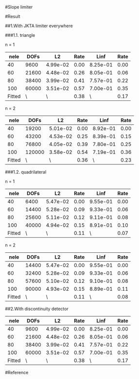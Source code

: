 #Slope limiter


#Result

##1.With JKTA limiter everywhere

###1.1. triangle

n = 1

|nele 	|DOFs 	| L2 		| Rate 	| Linf 		| Rate 	|
| --- 	| --- 	| --- 		| ---  | --- 		| --- 	|
|40 	|9600 	|4.99e-02 	|0.00 	|8.25e-01 	|0.00 	|
|60 	|21600 	|4.48e-02 	|0.26 	|8.05e-01 	|0.06 	|
|80 	|38400 	|3.99e-02 	|0.41 	|7.57e-01 	|0.22 	|
|100 	|60000 	|3.51e-02 	|0.57 	|7.00e-01 	|0.35 	|
|Fitted 	|\ 	|\ 	|0.38 	|\ 	|0.17 	|


n = 2

|nele 	|DOFs 	| L2 		| Rate 	| Linf 		| Rate 	|
| --- 	| --- 	| --- 		| ---  | --- 		| --- 	|
|40 	|19200 	|5.01e-02 	|0.00 	|8.92e-01 	|0.00 	|
|60 	|43200 	|4.53e-02 	|0.25 	|8.39e-01 	|0.15 	|
|80 	|76800 	|4.05e-02 	|0.39 	|7.80e-01 	|0.25 	|
|100 	|120000 	|3.58e-02 	|0.54 	|7.19e-01 	|0.36 	|
|Fitted 	|\ 	|\ 	|0.36 	|\ 	|0.23 	|

###1.2. quadrilateral

n = 1

|nele 	|DOFs 	| L2 		| Rate 	| Linf 		| Rate 	|
| --- 	| --- 	| --- 		| ---  | --- 		| --- 	|
|40 	|6400 	|5.47e-02 	|0.00 	|9.55e-01 	|0.00 	|
|60 	|14400 	|5.28e-02 	|0.09 	|9.33e-01 	|0.06 	|
|80 	|25600 	|5.11e-02 	|0.12 	|9.11e-01 	|0.08 	|
|100 	|40000 	|4.94e-02 	|0.15 	|8.91e-01 	|0.10 	|
|Fitted 	|\ 	|\ 	|0.11 	|\ 	|0.07 	|

n = 2

|nele 	|DOFs 	| L2 		| Rate 	| Linf 		| Rate 	|
| --- 	| --- 	| --- 		| ---  | --- 		| --- 	|
|40 	|14400 	|5.47e-02 	|0.00 	|9.55e-01 	|0.00 	|
|60 	|32400 	|5.28e-02 	|0.09 	|9.33e-01 	|0.06 	|
|80 	|57600 	|5.10e-02 	|0.12 	|9.10e-01 	|0.08 	|
|100 	|90000 	|4.93e-02 	|0.15 	|8.89e-01 	|0.11 	|
|Fitted 	|\ 	|\ 	|0.11 	|\ 	|0.08 	|


##2.With discontinuity detector

|nele 	|DOFs 	| L2 		| Rate 	| Linf 		| Rate 	|
| --- 	| --- 	| --- 		| ---  | --- 		| --- 	|
|40 	|9600 	|4.99e-02 	|0.00 	|8.25e-01 	|0.00 	|
|60 	|21600 	|4.48e-02 	|0.26 	|8.05e-01 	|0.06 	|
|80 	|38400 	|3.99e-02 	|0.41 	|7.57e-01 	|0.22 	|
|100 	|60000 	|3.51e-02 	|0.57 	|7.00e-01 	|0.35 	|
|Fitted 	|\ 	|\ 	|0.38 	|\ 	|0.17 	|

#Reference